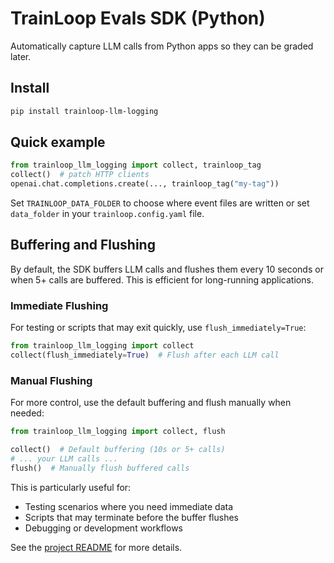 # TrainLoop Evals SDK (Python)

Automatically capture LLM calls from Python apps so they can be graded later.

## Install

```bash
pip install trainloop-llm-logging
```

## Quick example

```python
from trainloop_llm_logging import collect, trainloop_tag
collect()  # patch HTTP clients
openai.chat.completions.create(..., trainloop_tag("my-tag"))
```

Set `TRAINLOOP_DATA_FOLDER` to choose where event files are written or set `data_folder` in your `trainloop.config.yaml` file.

## Buffering and Flushing

By default, the SDK buffers LLM calls and flushes them every 10 seconds or when 5+ calls are buffered. This is efficient for long-running applications.

### Immediate Flushing

For testing or scripts that may exit quickly, use `flush_immediately=True`:

```python
from trainloop_llm_logging import collect
collect(flush_immediately=True)  # Flush after each LLM call
```

### Manual Flushing

For more control, use the default buffering and flush manually when needed:

```python
from trainloop_llm_logging import collect, flush

collect()  # Default buffering (10s or 5+ calls)
# ... your LLM calls ...
flush()  # Manually flush buffered calls
```

This is particularly useful for:
- Testing scenarios where you need immediate data
- Scripts that may terminate before the buffer flushes
- Debugging or development workflows

See the [project README](../../README.md) for more details.
